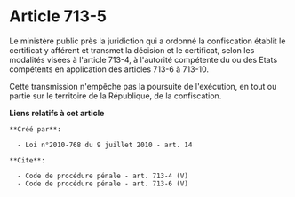 # Article 713-5

Le ministère public près la juridiction qui a ordonné la confiscation établit le certificat y afférent et transmet la
décision et le certificat, selon les modalités visées à l'article 713-4, à l'autorité compétente du ou des Etats compétents
en application des articles 713-6 à 713-10. 

Cette transmission n'empêche pas la poursuite de l'exécution, en tout ou partie sur le territoire de la République, de la
confiscation.

**Liens relatifs à cet article**

	**Créé par**:

	  - Loi n°2010-768 du 9 juillet 2010 - art. 14

	**Cite**:

	  - Code de procédure pénale - art. 713-4 (V)
	  - Code de procédure pénale - art. 713-6 (V)
